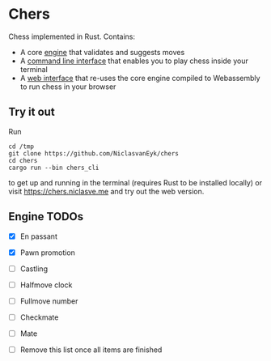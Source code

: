 # Chers

Chess implemented in Rust.
Contains:

- A core [engine](./chers/) that validates and suggests moves
- A [command line interface](./chers_cli/) that enables you to play chess inside your terminal
- A [web interface](./chers_web/) that re-uses the core engine compiled to Webassembly to run chess in your browser

## Try it out

Run

```shell
cd /tmp
git clone https://github.com/NiclasvanEyk/chers
cd chers
cargo run --bin chers_cli
```

to get up and running in the terminal (requires Rust to be installed locally) or visit https://chers.niclasve.me and try out the web version.

## Engine TODOs

- [x] En passant
- [x] Pawn promotion
- [ ] Castling
- [ ] Halfmove clock
- [ ] Fullmove number
- [ ] Checkmate
- [ ] Mate
- [ ] Remove this list once all items are finished

